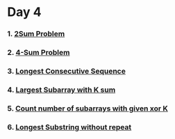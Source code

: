 # Day 4

### 1. [2Sum Problem](https://github.com/patelhitarth08/Strivers-SDE-Sheet/blob/main/Day_4/1_2Sum_Problem)

### 2. [4-Sum Problem](https://github.com/patelhitarth08/Strivers-SDE-Sheet/blob/main/Day_4/2_4Sum_Problem)

### 3. [Longest Consecutive Sequence](https://github.com/patelhitarth08/Strivers-SDE-Sheet/blob/main/Day_4/3_Longest_Consecutive_Sequence)

### 4. [Largest Subarray with K sum](https://github.com/patelhitarth08/Strivers-SDE-Sheet/blob/main/Day_4/4_Largest_Subarray_with_K_sum)

### 5. [Count number of subarrays with given xor K](https://github.com/patelhitarth08/Strivers-SDE-Sheet/blob/main/Day_4/5_Count_number_of_subarrays_with_given_xor_K)

### 6. [Longest Substring without repeat](https://github.com/patelhitarth08/Strivers-SDE-Sheet/blob/main/Day_4/6_Longest_Substring_without_repeat)
